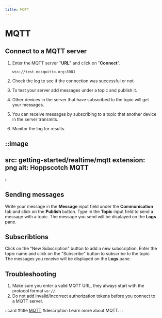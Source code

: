 ```yaml
---
title: MQTT
---
```


# MQTT

## Connect to a MQTT server

1. Enter the MQTT server "**URL**" and click on "**Connect**".

    ```
    wss://test.mosquitto.org:8081
    ```

2. Check the log to see if the connection was successful or not.
3. To test your server add messages under a topic and publish it.
4. Other devices in the server that have subscribed to the topic will get your messages.
5. You can receive messages by subscribing to a topic that another device in the server transmits.
6. Monitor the log for results.

::image
---
src: getting-started/realtime/mqtt
extension: png
alt: Hoppscotch MQTT
---
::

## Sending messages

Write your message in the **Message** input field under the **Communication** tab and click on the **Publish** button. Type in the **Topic** input field to send a message with a topic. The message you send will be displayed on the **Logs** pane.

## Subscribtions

Click on the "New Subscription" button to add a new subscription. Enter the topic name and click on the "Subscribe" button to subscribe to the topic. The messages you receive will be displayed on the **Logs** pane.

## Troubleshooting

1. Make sure you enter a valid MQTT URL, they always start with the protocol format `ws://`.
2. Do not add invalid/incorrect authorization tokens before you connect to a MQTT server.

::card
#title
[MQTT](/documentation/protocols/realtime#mqtt)
#description
Learn more about MQTT.
::
